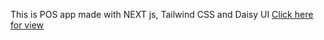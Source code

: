This is POS app made with NEXT js, Tailwind CSS and Daisy UI
<a href="https://pos-app1.vercel.app/" >Click here for view</a>